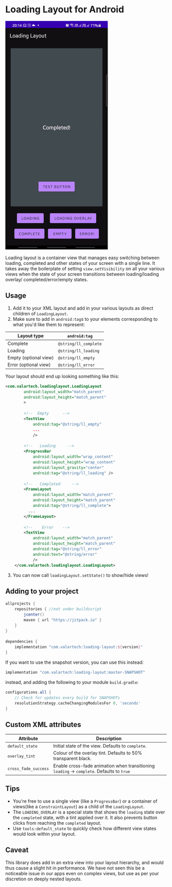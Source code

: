# Loading Layout for Android

![Loading layout example](gifs/example.gif)

Loading layout is a container view that manages easy switching between loading, completed and other
states of your screen with a single line. It takes away the boilerplate of setting `view.setVisibility`
on all your various views when the state of your screen transitions between loading/loading overlay/
completed/error/empty states.

## Usage

1. Add it to your XML layout and add in your various layouts as direct children of `LoadingLayout`.
2. Make sure to add in `android:tag`s to your elements corresponding to what you'd like them to represent:


Layout type | `android:tag`
------------ | -------------
Complete | `@string/ll_complete`
Loading | `@string/ll_loading`
Empty (optional view) | `@string/ll_empty`
Error (optional view) | `@string/ll_error`

Your layout should end up looking something like this: 

```xml
<com.valartech.loadinglayout.LoadingLayout
        android:layout_width="match_parent"
        android:layout_height="match_parent"
        >

        <!--  Empty      -->
        <TextView
            android:tag="@string/ll_empty"            
            ...
            />

        <!--   Loading     -->
        <ProgressBar
            android:layout_width="wrap_content"
            android:layout_height="wrap_content"
            android:layout_gravity="center"
            android:tag="@string/ll_loading" />

        <!--   Completed     -->
        <FrameLayout
            android:layout_width="match_parent"
            android:layout_height="match_parent"
            android:tag="@string/ll_complete">
          ...
        </FrameLayout>

        <!--    Error    -->
        <TextView
            android:layout_width="match_parent"
            android:layout_height="match_parent"
            android:tag="@string/ll_error"
            android:text="@string/error"
            />
    </com.valartech.loadinglayout.LoadingLayout>
```   

3. You can now call `loadingLayout.setState()` to show/hide views!  

## Adding to your project

```groovy
allprojects {
    repositories { //not under buildscript
        jcenter()
        maven { url "https://jitpack.io" } 
    }
}

dependencies {
    implementation "com.valartech:loading-layout:${version}"
}
```


If you want to use the snapshot version, you can use this instead:
```groovy
implementation "com.valartech:loading-layout:master-SNAPSHOT"
```
instead, and adding the following to your module `build.gradle`:
```groovy
configurations.all {
    // Check for updates every build for SNAPSHOTs
    resolutionStrategy.cacheChangingModulesFor 0, 'seconds'
}
```

## Custom XML attributes

Attribute | Description
------------ | -------------
`default_state` | Initial state of the view. Defaults to `complete`.  
`overlay_tint` | Colour of the overlay tint. Defaults to 50% transparent black.  
`cross_fade_success` | Enable cross-fade animation when transitioning `loading` -> `complete`. Defaults to `true`  

## Tips 
- You're free to use a single view (like a `ProgressBar`) or a container of views(like a `ConstraintLayout`)
as a child of the `LoadingLayout`. 
- The `LOADING_OVERLAY` is a special state that shows the `loading` state over the `completed` state,
with a tint applied over it. It also prevents button clicks from reaching the `completed` layout.
- Use `tools:default_state` to quickly check how different view states would look within your layout.

## Caveat
This library does add in an extra view into your layout hierarchy, and would thus cause a slight hit 
in performance. We have not seen this be a noticeable issue in our apps even on complex views, but use
as per your discretion on deeply nested layouts.   
